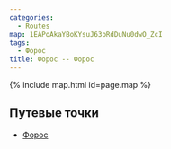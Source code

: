 ```yaml
---
categories:
  - Routes
map: 1EAPoAkaYBoKYsuJ63bRdDuNu0dwO_ZcI
tags:
  - Форос
title: Форос -- Форос
---
```


{% include map.html id=page.map %}

## Путевые точки

- [Форос](toponyms/форос.md)
